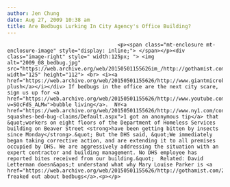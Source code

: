 ```yaml
---
author: Jen Chung
date: Aug 27, 2009 10:38 am
title: Are Bedbugs Lurking In City Agency's Office Building?
---
```


	
										<p><span class="mt-enclosure mt-enclosure-image" style="display: inline;"> </span></p><div class="image-right" style=" width:125px; "> <img alt="2009_08_bedbug.jpg" src="https://web.archive.org/web/20150501155626im_/http://gothamist.com/attachments/jen/2009_08_bedbug.jpg" width="125" height="112"> <br> <i><a href="https://web.archive.org/web/20150501155626/http://www.giantmicrobes.com/us/products/bedbug.html">Bedbug plush</a></i></div> If bedbugs in the office are the next city scare, sign us up for <a href="https://web.archive.org/web/20150501155626/http://www.youtube.com/watch?v=SOcFdS_ALMw">bubble living</a>.  NY<a href="https://web.archive.org/web/20150501155626/http://www.ny1.com/content/top_stories/104773/dhs-squashes-bed-bug-claims/Default.aspx">1 got an anonymous tip</a> that &quot;workers on eight floors of the Department of Homeless Services building on Beaver Street <strong>have been getting bitten by insects since Monday</strong>.&quot; But the DHS said, &quot;We immediately began taking corrective action, and are extending it to all premises occupied by DHS. We are aggressively addressing the situation with an expert contractor and building management. No DHS employee has reported bites received from our building.&quot;  Related: David Letterman doesn&apos;t understand what why Mary Louise Parker is <a href="https://web.archive.org/web/20150501155626/http://gothamist.com/2009/08/26/video_mary_louise_parker_tries_to_e.php">so freaked out about bedbugs</a>.<p></p>					
										
									
				
